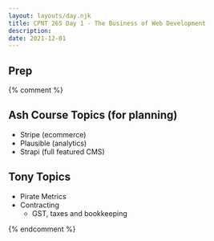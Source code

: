 ```yaml
---
layout: layouts/day.njk
title: CPNT 265 Day 1 - The Business of Web Development
description: 
date: 2021-12-01
---
```


## Prep

{% comment %}
## Ash Course Topics (for planning)
- Stripe (ecommerce)
- Plausible (analytics)
- Strapi (full featured CMS)

## Tony Topics
- Pirate Metrics
- Contracting
    - GST, taxes and bookkeeping

{% endcomment %}